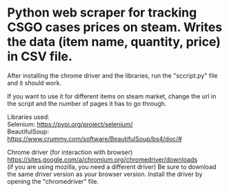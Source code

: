 # Python web scraper for tracking CSGO cases prices on steam. Writes the data (item name, quantity, price) in CSV file. 	

After installing the chrome driver and the libraries, run the "sccript.py" file and it should work.

If you want to use it for different items on steam market, change the url in the script and the number of pages it has to go through. 

Libraries used:   
Selenium: https://pypi.org/project/selenium/   
BeautifulSoup: https://www.crummy.com/software/BeautifulSoup/bs4/doc/#  

Chrome driver (for interaction with browser)  https://sites.google.com/a/chromium.org/chromedriver/downloads  
(if you are using mozilla, you need a different driver) 
Be sure to download the same driver version as your browser version.
Install the driver by opening the "chromedriver" file.  
